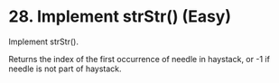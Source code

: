 # 28. Implement strStr() (Easy)

Implement strStr().

Returns the index of the first occurrence of needle in haystack, or -1 if needle is not part of haystack.
